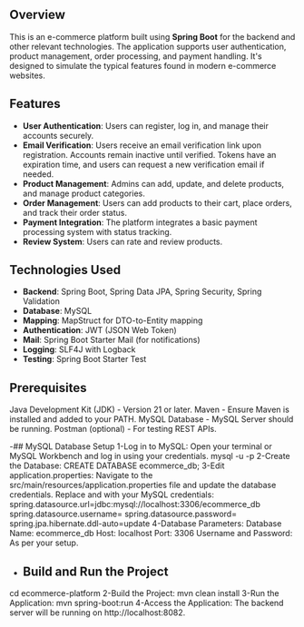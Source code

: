 ## Overview
This is an e-commerce platform built using **Spring Boot** for the backend and other relevant technologies. The application supports user authentication, product management, order processing, and payment handling. It's designed to simulate the typical features found in modern e-commerce websites.

## Features
- **User Authentication**: Users can register, log in, and manage their accounts securely.
-    **Email Verification**: Users receive an email verification link upon registration. Accounts remain inactive until verified. Tokens have an expiration time, and users can request a new verification email if needed.
- **Product Management**: Admins can add, update, and delete products, and manage product categories.
- **Order Management**: Users can add products to their cart, place orders, and track their order status.
- **Payment Integration**: The platform integrates a basic payment processing system with status tracking.
- **Review System**: Users can rate and review products.

## Technologies Used
- **Backend**: Spring Boot, Spring Data JPA, Spring Security, Spring Validation
- **Database**: MySQL
- **Mapping**: MapStruct for DTO-to-Entity mapping
- **Authentication**: JWT (JSON Web Token)
- **Mail**: Spring Boot Starter Mail (for notifications)
- **Logging**: SLF4J with Logback
- **Testing**: Spring Boot Starter Test

## Prerequisites
Java Development Kit (JDK) - Version 21 or later.
Maven - Ensure Maven is installed and added to your PATH.
MySQL Database - MySQL Server should be running.
Postman (optional) - For testing REST APIs.

-## MySQL Database Setup
1-Log in to MySQL:
Open your terminal or MySQL Workbench and log in using your credentials.
mysql -u <your-username> -p
2-Create the Database:
CREATE DATABASE ecommerce_db; 
3-Edit application.properties:
Navigate to the src/main/resources/application.properties file and update the database credentials. Replace <username> and <password> with your MySQL credentials:
spring.datasource.url=jdbc:mysql://localhost:3306/ecommerce_db
spring.datasource.username=<username>
spring.datasource.password=<password>
spring.jpa.hibernate.ddl-auto=update
4-Database Parameters:
Database Name: ecommerce_db
Host: localhost
Port: 3306
Username and Password: As per your setup.

- ## Build and Run the Project

 cd ecommerce-platform
 2-Build the Project:
 mvn clean install
 3-Run the Application:
 mvn spring-boot:run
 4-Access the Application:
 The backend server will be running on http://localhost:8082.


